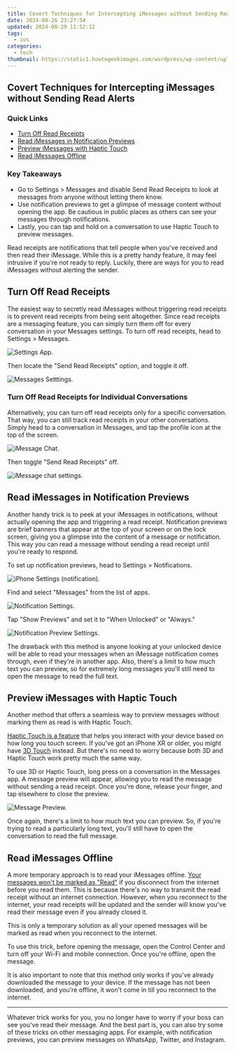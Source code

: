 ```yaml
---
title: Covert Techniques for Intercepting iMessages without Sending Read Alerts
date: 2024-08-26 23:27:54
updated: 2024-08-29 11:52:12
tags:
  - ios
categories:
  - tech
thumbnail: https://static1.howtogeekimages.com/wordpress/wp-content/uploads/2023/09/iphone-imessage-notifcation.jpg
---
```


## Covert Techniques for Intercepting iMessages without Sending Read Alerts

### Quick Links

* [Turn Off Read Receipts](https://some-approaches.techidaily.com/updated-the-ultimate-list-of-ios-tools-for-erasing-intrusive-images/)
* [Read iMessages in Notification Previews](https://youtube-help.techidaily.com/new-navigating-to-your-digital-editing-oasis-on-youtube/)
* [Preview iMessages with Haptic Touch](https://android-pokemon-go.techidaily.com/in-2024-ways-to-trade-pokemon-go-from-far-away-on-nokia-105-classic-drfone-by-drfone-virtual-android/)
* [Read iMessages Offline](https://youtube-blog.techidaily.com/ed-permanent-ousting-technique-for-the-quick-video-feature-for-2024/)

### Key Takeaways

* Go to Settings > Messages and disable Send Read Receipts to look at messages from anyone without letting them know.
* Use notification previews to get a glimpse of message content without opening the app. Be cautious in public places as others can see your messages through notifications.
* Lastly, you can tap and hold on a conversation to use Haptic Touch to preview messages.

 Read receipts are notifications that tell people when you've received and then read their iMessage. While this is a pretty handy feature, it may feel intrusive if you're not ready to reply. Luckily, there are ways for you to read iMessages without alerting the sender.

##  Turn Off Read Receipts

 The easiest way to secretly read iMessages without triggering read receipts is to prevent read receipts from being sent altogether. Since read receipts are a messaging feature, you can simply turn them off for every conversation in your Messages settings. To turn off read receipts, head to Settings > Messages.

![Settings App.](https://static1.howtogeekimages.com/wordpress/wp-content/uploads/2023/12/settings-app.jpg) 

 Then locate the "Send Read Receipts" option, and toggle it off.

![Messages Setttings.](https://static1.howtogeekimages.com/wordpress/wp-content/uploads/2023/12/messages-setttings.jpg) 

###  Turn Off Read Receipts for Individual Conversations

 Alternatively, you can turn off read receipts only for a specific conversation. That way, you can still track read receipts in your other conversations. Simply head to a conversation in Messages, and tap the profile icon at the top of the screen.

![iMessage Chat.](https://static1.howtogeekimages.com/wordpress/wp-content/uploads/2023/12/imessage-chat-1.jpg) 

 Then toggle "Send Read Receipts" off.

![iMessage chat settings.](https://static1.howtogeekimages.com/wordpress/wp-content/uploads/2023/12/imessage-chat-settings-1.jpg) 

##  Read iMessages in Notification Previews

 Another handy trick is to peek at your iMessages in notifications, without actually opening the app and triggering a read receipt. Notification previews are brief banners that appear at the top of your screen or on the lock screen, giving you a glimpse into the content of a message or notification. This way you can read a message without sending a read receipt until you're ready to respond.

 To set up notification previews, head to Settings > Notifications.

![iPhone Settings (notification).](https://static1.howtogeekimages.com/wordpress/wp-content/uploads/2023/12/iphone-settings-notification-1.jpg) 

 Find and select "Messages" from the list of apps.

![Notification Settings.](https://static1.howtogeekimages.com/wordpress/wp-content/uploads/2023/12/notification-settings.jpg) 

 Tap "Show Previews" and set it to "When Unlocked" or "Always."

![Notification Preview Settings.](https://static1.howtogeekimages.com/wordpress/wp-content/uploads/2023/12/notification-preview-settings.jpg) 

 The drawback with this method is anyone looking at your unlocked device will be able to read your messages when an iMessage notification comes through, even if they're in another app. Also, there's a limit to how much text you can preview, so for extremely long messages you'll still need to open the message to read the full text.

##  Preview iMessages with Haptic Touch

 Another method that offers a seamless way to preview messages without marking them as read is with Haptic Touch.

[Haptic Touch is a feature](https://visual-screen-recording.techidaily.com/updated-in-2024-obs-mac-integration-step-by-step-installation-walkthrough/) that helps you interact with your device based on how long you touch screen. If you've got an iPhone XR or older, you might have [3D Touch](https://video-screen-grab.techidaily.com/2024-approved-microscreenmugger-assessment-report/) instead. But there's no need to worry because both 3D and Haptic Touch work pretty much the same way.

 To use 3D or Haptic Touch, long press on a conversation in the Messages app. A message preview will appear, allowing you to read the message without sending a read receipt. Once you're done, release your finger, and tap elsewhere to close the preview.

![Message Preview.](https://static1.howtogeekimages.com/wordpress/wp-content/uploads/2023/11/message-preview.PNG) 

 Once again, there's a limit to how much text you can preview. So, if you're trying to read a particularly long text, you'll still have to open the conversation to read the full message.

##  Read iMessages Offline

 A more temporary approach is to read your iMessages offline. [Your messages won't be marked as "Read"](https://screen-mirroring-recording.techidaily.com/updated-obs-full-screen-no-more-problem/) if you disconnect from the internet before you read them. This is because there's no way to transmit the read receipt without an internet connection. However, when you reconnect to the internet, your read receipts will be updated and the sender will know you've read their message even if you already closed it.

 This is only a temporary solution as all your opened messages will be marked as read when you reconnect to the internet.

 To use this trick, before opening the message, open the Control Center and turn off your Wi-Fi and mobile connection. Once you're offline, open the message.

 It is also important to note that this method only works if you've already downloaded the message to your device. If the message has not been downloaded, and you're offline, it won't come in till you reconnect to the internet.

---

 Whatever trick works for you, you no longer have to worry if your boss can see you've read their message. And the best part is, you can also try some of these tricks on other messaging apps. For example, with notification previews, you can preview messages on WhatsApp, Twitter, and Instagram.

<ins class="adsbygoogle"
     style="display:block"
     data-ad-format="autorelaxed"
     data-ad-client="ca-pub-7571918770474297"
     data-ad-slot="1223367746"></ins>



<ins class="adsbygoogle"
     style="display:block"
     data-ad-client="ca-pub-7571918770474297"
     data-ad-slot="8358498916"
     data-ad-format="auto"
     data-full-width-responsive="true"></ins>
